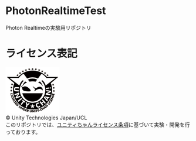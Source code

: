 # PhotonRealtimeTest
Photon Realtimeの実験用リポジトリ

# ライセンス表記

![Unity-Chan](https://github.com/YanaPIIDXer/PhotonRealtimeTest/blob/main/docs/Light_Frame.png)  
© Unity Technologies Japan/UCL  
このリポジトリでは、[ユニティちゃんライセンス条項](https://unity-chan.com/contents/license_jp/)に基づいて実験・開発を行っております。  


